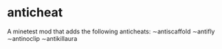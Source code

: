 # anticheat
A minetest mod that adds the following anticheats:
∼antiscaffold
∼antifly
∼antinoclip
∼antikillaura
